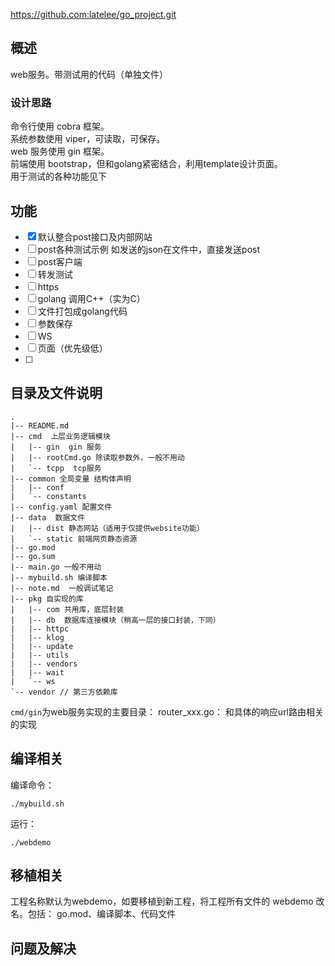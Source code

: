 https://github.com:latelee/go_project.git

## 概述
web服务。带测试用的代码（单独文件）

### 设计思路

命令行使用 cobra 框架。  
系统参数使用 viper，可读取，可保存。  
web 服务使用 gin 框架。    
前端使用 bootstrap，但和golang紧密结合，利用template设计页面。  
用于测试的各种功能见下

## 功能

- [x] 默认整合post接口及内部网站
- [ ] post各种测试示例 如发送的json在文件中，直接发送post
- [ ] post客户端
- [ ] 转发测试
- [ ] https
- [ ] golang 调用C++（实为C）
- [ ] 文件打包成golang代码
- [ ] 参数保存
- [ ] WS
- [ ] 页面（优先级低）
- [ ] 

## 目录及文件说明
```
.
|-- README.md
|-- cmd  上层业务逻辑模块
|   |-- gin  gin 服务
|   |-- rootCmd.go 除读取参数外，一般不用动
|   `-- tcpp  tcp服务
|-- common 全局变量 结构体声明
|   |-- conf
|   `-- constants
|-- config.yaml 配置文件
|-- data  数据文件
|   |-- dist 静态网站（适用于仅提供website功能）
|   `-- static 前端网页静态资源
|-- go.mod
|-- go.sum
|-- main.go 一般不用动
|-- mybuild.sh 编译脚本
|-- note.md  一般调试笔记
|-- pkg 自实现的库
|   |-- com 共用库，底层封装
|   |-- db  数据库连接模块（稍高一层的接口封装，下同）
|   |-- httpc
|   |-- klog
|   |-- update
|   |-- utils
|   |-- vendors
|   |-- wait
|   `-- ws
`-- vendor // 第三方依赖库
```

`cmd/gin`为web服务实现的主要目录：
router_xxx.go： 和具体的响应url路由相关的实现


## 编译相关

编译命令：

```
./mybuild.sh
```

运行：
```
./webdemo
```

## 移植相关
工程名称默认为webdemo，如要移植到新工程，将工程所有文件的 webdemo 改名。包括：
go.mod、编译脚本、代码文件

## 问题及解决

